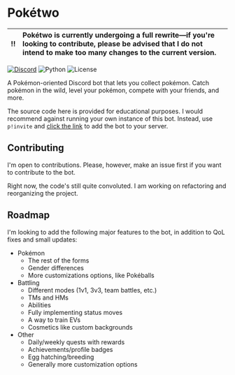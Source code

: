 
# Pokétwo 

:bangbang: | Pokétwo is currently undergoing a full rewrite—if you're looking to contribute, please be advised that I do not intend to make too many changes to the current version.
:---: | :---

[![Discord](https://img.shields.io/discord/716390832034414685?logo=discord&style=for-the-badge)](https://discord.gg/QyEWy4C)
![Python](https://img.shields.io/badge/Python-3.8-red?style=for-the-badge)
![License](https://img.shields.io/github/license/oliver-ni/poketwo?style=for-the-badge)

A Pokémon-oriented Discord bot that lets you collect pokémon. Catch pokémon in the wild, level your pokémon, compete with your friends, and more.

The source code here is provided for educational purposes. I would recommend against running your own instance of this bot. Instead, use `p!invite` and [click the link](https://invite.poketwo.net) to add the bot to your server.

## Contributing

I'm open to contributions. Please, however, make an issue first if you want to contribute to the bot.

Right now, the code's still quite convoluted. I am working on refactoring and reorganizing the project.

## Roadmap

I'm looking to add the following major features to the bot, in addition to QoL fixes and small updates:

- Pokémon
	- The rest of the forms
	- Gender differences
	- More customizations options, like Pokéballs
- Battling
	- Different modes (1v1, 3v3, team battles, etc.)
	- TMs and HMs
	- Abilities
	- Fully implementing status moves
	- A way to train EVs
	- Cosmetics like custom backgrounds
- Other
	- Daily/weekly quests with rewards
	- Achievements/profile badges
	- Egg hatching/breeding
	- Generally more customization options
